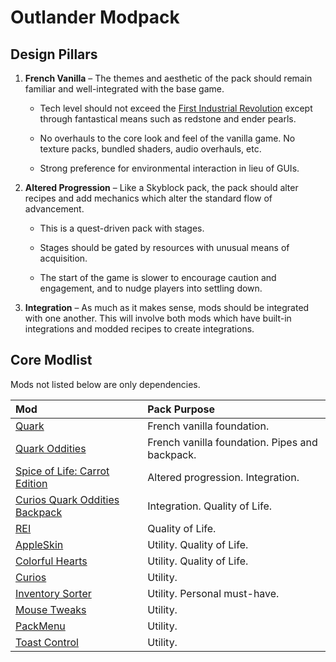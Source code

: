 # Outlander Modpack

## Design Pillars

1. **French Vanilla** – The themes and aesthetic of the pack should remain
   familiar and well-integrated with the base game.

   - Tech level should not exceed the
     [First Industrial Revolution](https://en.wikipedia.org/wiki/Industrial_Revolution)
     except through fantastical means such as redstone and ender pearls.

   - No overhauls to the core look and feel of the vanilla game. No texture
     packs, bundled shaders, audio overhauls, etc.

   - Strong preference for environmental interaction in lieu of GUIs.

2. **Altered Progression** – Like a Skyblock pack, the pack should alter recipes
   and add mechanics which alter the standard flow of advancement.

   - This is a quest-driven pack with stages.

   - Stages should be gated by resources with unusual means of acquisition.

   - The start of the game is slower to encourage caution and engagement, and to
     nudge players into settling down.

3. **Integration** – As much as it makes sense, mods should be integrated with
   one another. This will involve both mods which have built-in integrations and
   modded recipes to create integrations.

## Core Modlist

Mods not listed below are only dependencies.

<!-- deno-fmt-ignore -->

| Mod | Pack Purpose |
| :-- | :----------- |
| [Quark](https://curseforge.com/minecraft/mc-mods/quark) | French vanilla foundation. |
| [Quark Oddities](https://www.curseforge.com/minecraft/mc-mods/quark-oddities) | French vanilla foundation. Pipes and backpack. |
| [Spice of Life: Carrot Edition](https://curseforge.com/minecraft/mc-mods/spice-of-life-carrot-edition) | Altered progression. Integration. |
| [Curios Quark Oddities Backpack](https://curseforge.com/minecraft/mc-mods/curios-quark-oddities-backpack) | Integration. Quality of Life. |
| [REI](https://curseforge.com/minecraft/mc-mods/roughly-enough-items) | Quality of Life. |
| [AppleSkin](https://curseforge.com/minecraft/mc-mods/apple-skin) | Utility. Quality of Life. |
| [Colorful Hearts](https://curseforge.com/minecraft/mc-mods/colorful-hearts) | Utility. Quality of Life. |
| [Curios](https://curseforge.com/minecraft/mc-mods/curios) | Utility. |
| [Inventory Sorter](https://curseforge.com/minecraft/mc-mods/inventory-sorter) | Utility. Personal must-have. |
| [Mouse Tweaks](https://curseforge.com/minecraft/mc-mods/mouse-tweaks) | Utility. |
| [PackMenu](https://curseforge.com/minecraft/mc-mods/packmenu) | Utility. |
| [Toast Control](https://curseforge.com/minecraft/mc-mods/toast-control) | Utility. |
